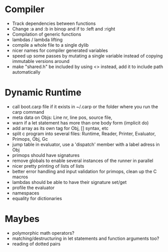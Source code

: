 # Compiler
  - Track dependencies between functions
  - Change :a and :b in binop and if to :left and :right
  - Compilation of generic functions
  - lambdas / lambda lifting
  - compile a whole file to a single dylib
  - nicer names for compiler generated variables
  - speed up some passes by mutating a single variable instead of copying immutable versions around
  - make "shared.h" be included by using <> instead, add it to include path automatically
  
# Dynamic Runtime
  - call boot.carp file if it exists in ~/.carp or the folder where you run the carp command
  - meta data on Objs: Line nr, line pos, source file,
  - warn if a let statement has more than one body form (implicit do)
  - add array as its own tag for Obj, [] syntax, etc
  - split c program into several files: Runtime, Reader, Printer, Evaluator, Primops, Obj, Gc
  - jump table in evaluator, use a 'dispatch' member with a label adress in Obj
  - primops should have signatures
  - remove globals to enable several instances of the runner in parallel
  - nicer pretty printing of lists of lists
  - better error handling and input validation for primops, clean up the C macros
  - lambdas should be able to have their signature set/get
  - profile the evaluator
  - namespaces
  - equality for dictionaries

# Maybes
  - polymorphic math operators?
  - matching/destructuring in let statements and function arguments too?
  - reading of dotted pairs

